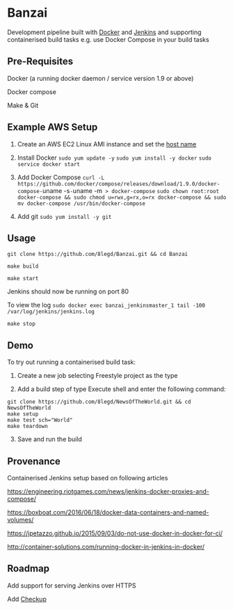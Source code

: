 # Banzai

Development pipeline built with [Docker](https://www.docker.com/) and [Jenkins](https://jenkins.io/) and supporting containerised build tasks e.g. use Docker Compose in your build tasks

## Pre-Requisites

Docker (a running docker daemon / service version 1.9 or above)

Docker compose

Make & Git

## Example AWS Setup

1. Create an AWS EC2 Linux AMI instance and set the [host name](http://docs.aws.amazon.com/AWSEC2/latest/UserGuide/set-hostname.html)

2. Install Docker
`sudo yum update -y`
`sudo yum install -y docker`
`sudo service docker start`

3. Add Docker Compose
`curl -L https://github.com/docker/compose/releases/download/1.9.0/docker-compose-`uname -s`-`uname -m` > docker-compose`
`sudo chown root:root docker-compose && sudo chmod u=rwx,g=rx,o=rx docker-compose && sudo mv docker-compose /usr/bin/docker-compose`

4. Add git `sudo yum install -y git`

## Usage

`git clone https://github.com/8legd/Banzai.git && cd Banzai`

`make build`

`make start`

Jenkins should now be running on port 80

To view the log `sudo docker exec banzai_jenkinsmaster_1 tail -100 /var/log/jenkins/jenkins.log`

`make stop`

## Demo

To try out running a containerised build task:

1. Create a new job selecting Freestyle project as the type

2. Add a build step of type Execute shell and enter the following command:

```
git clone https://github.com/8legd/NewsOfTheWorld.git && cd NewsOfTheWorld
make setup
make test sch="World"
make teardown
```

3. Save and run the build

## Provenance

Containerised Jenkins setup based on following articles

https://engineering.riotgames.com/news/jenkins-docker-proxies-and-compose/

https://boxboat.com/2016/06/18/docker-data-containers-and-named-volumes/

https://jpetazzo.github.io/2015/09/03/do-not-use-docker-in-docker-for-ci/

http://container-solutions.com/running-docker-in-jenkins-in-docker/

## Roadmap

Add support for serving Jenkins over HTTPS

Add [Checkup](https://github.com/sourcegraph/checkup)
